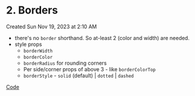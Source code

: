 # 2. Borders
Created Sun Nov 19, 2023 at 2:10 AM

- there's no `border` shorthand. So at-least 2 (color and width) are needed.
- style props
	- `borderWidth`
	- `borderColor`
	- `borderRadius` for rounding corners
	- Per side/corner props of above 3 - like `borderColorTop`
	- `borderStyle` - `solid` (default) | `dotted` | `dashed`

[Code](https://github.com/exemplar-codes/DoneWithIt/commit/b0fe0442d25f5750bb166d2286b1d4a5a6d1355d)
